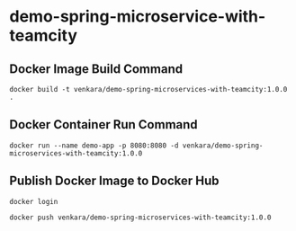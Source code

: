 # demo-spring-microservice-with-teamcity

## Docker Image Build Command

```shell
docker build -t venkara/demo-spring-microservices-with-teamcity:1.0.0 .
```

## Docker Container Run Command
```shell
docker run --name demo-app -p 8080:8080 -d venkara/demo-spring-microservices-with-teamcity:1.0.0
```

## Publish Docker Image to Docker Hub
```shell
docker login

docker push venkara/demo-spring-microservices-with-teamcity:1.0.0
```

